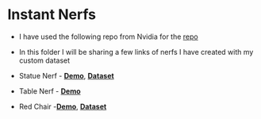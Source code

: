 # Instant Nerfs

* I have used the following repo from Nvidia for the [repo](https://github.com/NVlabs/instant-ngp)

* In this folder I will be sharing a few links of nerfs I have created with my custom dataset

* Statue Nerf - **[Demo](https://www.linkedin.com/posts/pavan-kumar-reddy-kunchala_instantngp-nvidia-ai-activity-6923367465410334720-6c1H?utm_source=linkedin_share&utm_medium=member_desktop_web)**, **[Dataset](https://drive.google.com/file/d/13mSKSRCVKXsvCxsemSZjB4jk8W06mKa0/view?usp=sharing)**

* Table Nerf - **[Demo](https://www.linkedin.com/posts/pavan-kumar-reddy-kunchala_instantnerf-nvidia-ai-activity-6925130304340836352-wKOU?utm_source=linkedin_share&utm_medium=member_desktop_web)** 

* Red Chair -**[Demo](https://www.linkedin.com/posts/pavan-kumar-reddy-kunchala_nvidia-ai-artificialintelligence-activity-6924625475570991104-l3h1?utm_source=linkedin_share&utm_medium=member_desktop_web)**, **[Dataset](https://drive.google.com/file/d/1fQeZ2fNt6TpdZJdpMfu29620ct5bP4wE/view?usp=sharing)**

